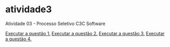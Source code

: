 # atividade3
 Atividade 03 - Processo Seletivo C3C Software

<a href="https://kayrosandrade.github.io/atividade3/questao1.html">Executar a questão 1.</a>
<a href="https://kayrosandrade.github.io/atividade3/questao2.html">Executar a questão 2.</a>
<a href="https://kayrosandrade.github.io/atividade3/questao3.html">Executar a questão 3.</a>
<a href="https://kayrosandrade.github.io/atividade3/questao4.html">Executar a questão 4.</a>
